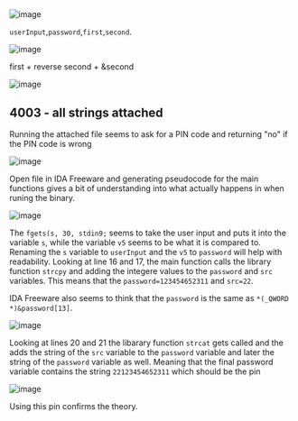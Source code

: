 ##

![image](https://user-images.githubusercontent.com/59768512/158986258-1995798f-095e-423f-a5c5-549c66ef5105.png)


`userInput`,`password`,`first`,`second`.

![image](https://user-images.githubusercontent.com/59768512/158986037-cd3533e6-8681-4164-a385-2e727ce7423a.png)

first + reverse second + &second

![image](https://user-images.githubusercontent.com/59768512/158986543-d830b1b6-8799-40a4-baa5-5ce90c1846bb.png)



## 4003 - all strings attached


Running the attached file seems to ask for a PIN code and returning "no" if the PIN code is wrong

![image](https://user-images.githubusercontent.com/59768512/158981968-c814230a-f6c9-4b50-b2a9-14f72a1b6ee6.png)


Open file in IDA Freeware and generating pseudocode for the main functions gives a bit of understanding into what actually happens in when runing the binary.

![image](https://user-images.githubusercontent.com/59768512/158981863-611d4047-8441-4754-8e95-3e1637705216.png)

The `fgets(s, 30, stdin9;` seems to take the user input and puts it into the variable `s`, while the variable `v5` seems to be what it is compared to. Renaming the `s` variable to `userInput`  and the `v5` to `password` will help with readability. Looking at line 16 and 17, the main function calls the library function `strcpy` and adding the integere values to the `password` and `src` variables. This means that the `password=123454652311` and `src=22`. 

IDA Freeware also seems to think that the `password` is the same as `*(_QWORD *)&password[13]`.

![image](https://user-images.githubusercontent.com/59768512/158984054-94d38097-f91a-4ddf-8e00-e37ae5ebd863.png)

Looking at lines 20 and 21 the libarary function `strcat` gets called and the adds the string of the `src` variable to the `password` variable and later the string of the `password` variable as well. Meaning that the final password variable contains the string `22123454652311` which should be the pin


![image](https://user-images.githubusercontent.com/59768512/158984306-202f5e3a-22e2-4a8c-be52-188914d4742a.png)

Using this pin confirms the theory. 
